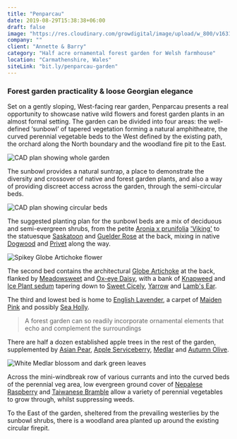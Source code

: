 ```yaml
---
title: "Penparcau"
date: 2019-08-29T15:38:38+06:00
draft: false
image: "https://res.cloudinary.com/growdigital/image/upload/w_800/v1631803029/penparcau/sunbowl-169.jpg"
company: ""
client: "Annette & Barry"
category: "Half acre ornamental forest garden for Welsh farmhouse"
location: "Carmathenshire, Wales"
siteLink: "bit.ly/penparcau-garden"
---
```


### Forest garden practicality & loose Georgian elegance
          
Set on a gently sloping, West-facing rear garden, Penparcau presents a real opportunity to showcase native wild flowers and forest garden plants in an almost formal setting. The garden can be divided into four areas: the well-defined ‘sunbowl’ of tapered vegetation forming a natural amphitheatre, the curved perennial vegetable beds to the West defined by the existing path, the orchard along the North boundary and the woodland fire pit to the East.

<img class="img-fluid mb-4" alt="CAD plan showing whole garden" src="https://res.cloudinary.com/growdigital/image/upload/w_800/v1632142088/penparcau/penparcau-cad-1.25-whole.png">

The sunbowl provides a natural suntrap, a place to demonstrate the diversity and crossover of native and forest garden plants, and also a way of providing discreet access across the garden, through the semi-circular beds.

<img class="img-fluid mb-4" alt="CAD plan showing circular beds" src="https://res.cloudinary.com/growdigital/image/upload/w_800/v1631823816/penparcau/penparcau-sunbowl-cad-169.png">

The suggested planting plan for the sunbowl beds are a mix of deciduous and semi-evergreen shrubs, from the petite [Aronia x prunifolia](https://pfaf.org/user/Plant.aspx?LatinName=Aronia+prunifolia) ['Viking'](https://www.thompson-morgan.com/p/aronia-x-prunifolia-viking/t66056TM) to the statuesque [Saskatoon](https://pfaf.org/user/plant.aspx?LatinName=Amelanchier+alnifolia) and [Guelder Rose](https://pfaf.org/user/Plant.aspx?LatinName=Viburnum+opulus) at the back, mixing in native [Dogwood](https://pfaf.org/user/Plant.aspx?LatinName=Cornus+sanguinea) and [Privet](https://pfaf.org/user/plant.aspx?latinname=Ligustrum+vulgare) along the way.

<img class="img-fluid mb-4" alt="Spikey Globe Artichoke flower" src="https://res.cloudinary.com/growdigital/image/upload/w_800/v1627423424/penparcau/artichoke-rob-downes.jpg">

The second bed contains the architectural [Globe Artichoke](https://pfaf.org/User/Plant.aspx?LatinName=Cynara+scolymus) at the back, flanked by [Meadowsweet](https://pfaf.org/user/Plant.aspx?LatinName=Filipendula+ulmaria) and [Ox-eye Daisy](https://pfaf.org/user/Plant.aspx?LatinName=Leucanthemum+vulgare), with a bank of [Knapweed](https://pfaf.org/USER/Plant.aspx?LatinName=Centaurea+nigra) and [Ice Plant sedum](https://pfaf.org/user/Plant.aspx?LatinName=Sedum+spectabile) tapering down to [Sweet Cicely](https://pfaf.org/user/plant.aspx?LatinName=Myrrhis+odorata), [Yarrow](https://pfaf.org/user/plant.aspx?LatinName=Achillea+millefolium) and [Lamb's Ear](https://www.rhs.org.uk/plants/17707/stachys-byzantina/details).

The third and lowest bed is home to [English Lavender](https://pfaf.org/User/Plant.aspx?LatinName=Lavandula+angustifolia), a carpet of [Maiden Pink](https://www.brc.ac.uk/plantatlas/plant/dianthus-deltoides) and possibly [Sea Holly](https://www.brc.ac.uk/plantatlas/plant/eryngium-maritimum).

>A forest garden can so readily incorporate ornamental elements that echo and complement the surroundings
          
There are half a dozen established apple trees in the rest of the garden, supplemented by [Asian Pear](https://pfaf.org/USER/Plant.aspx?LatinName=Pyrus%20pyrifolia%20culta), [Apple Serviceberry](https://pfaf.org/user/plant.aspx?LatinName=Amelanchier+lamarckii), [Medlar](https://pfaf.org/user/plant.aspx?LatinName=Mespilus+germanica) and [Autumn Olive](https://pfaf.org/user/Plant.aspx?LatinName=Elaeagnus+umbellata). 

<img class="img-fluid mb-4" alt="White Medlar blossom and dark green leaves" src="https://res.cloudinary.com/growdigital/image/upload/w_800/v1632144610/medlar-blossom-998951-crop.jpg">

Across the mini-windbreak row of various currants and into the curved beds of the perennial veg area, low evergreen ground cover of [Nepalese Raspberry](https://pfaf.org/user/plant.aspx?latinname=Rubus+nepalensis) and [Taiwanese Bramble](https://pfaf.org/user/Plant.aspx?LatinName=Rubus+rolfei) allow a variety of perennial vegetables to grow through, whilst suppressing weeds. 

To the East of the garden, sheltered from the prevailing westerlies by the sunbowl shrubs, there is a woodland area planted up around the existing circular firepit.
